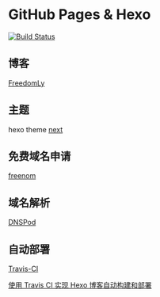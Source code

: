 # GitHub Pages & Hexo

[![Build Status](https://travis-ci.org/felongjiang/felongjiang.github.io.svg?branch=source)](https://travis-ci.org/feilongjiang/feilongjiang.github.io)

## 博客

[FreedomLy](https://www.freedomly.tk)

## 主题

hexo theme [next](https://github.com/next-theme/hexo-theme-next)

## 免费域名申请

[freenom](https://www.freenom.com/zh/index.html?lang=zh)

## 域名解析

[DNSPod](https://www.dnspod.cn/)

## 自动部署

[Travis-CI](https://travis-ci.org/)

[使用 Travis CI 实现 Hexo 博客自动构建和部署](https://freedomly.tk/2019/01/16/Hexo-Travis-CI-auto-deploy/)
